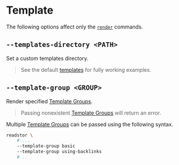 # Template

The following options affect only the [`render`][render] commands.

## `--templates-directory <PATH>`

Set a custom templates directory.

> <i class="fa fa-exclamation-circle"></i> See the default
> [templates][templates] for fully working examples.

## `--template-group <GROUP>`

Render specified [Template Groups][template-groups].

> <i class="fa fa-exclamation-circle"></i> Passing nonexistent
> [Template Groups][template-groups] will return an error.

Multiple [Template Groups][template-groups] can be passed using the following
syntax.

```sh
readstor \
    # ...
    --template-group basic
    --template-group using-backlinks
    # ..
```

[render]: ./01-commands.md#render
[template-groups]: ../01-templates/02-01-template-groups.md
[templates]: https://github.com/tnahs/readstor/tree/main/templates
